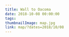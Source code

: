 ```yaml
---
title: Wall to Oacoma
date: 2018-10-08 00:00:00
tags:
thumbnailImage: map.jpg
link: map/?dates=2018/10/08
---
```

<!-- excerpt -->
